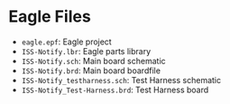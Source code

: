 # Eagle Files

 - `eagle.epf`: Eagle project
 - `ISS-Notify.lbr`: Eagle parts library
 - `ISS-Notify.sch`: Main board schematic
 - `ISS-Notify.brd`: Main board boardfile
 - `ISS-Notify_testharness.sch`: Test Harness schematic
 - `ISS-Notify_Test-Harness.brd`: Test Harness board

